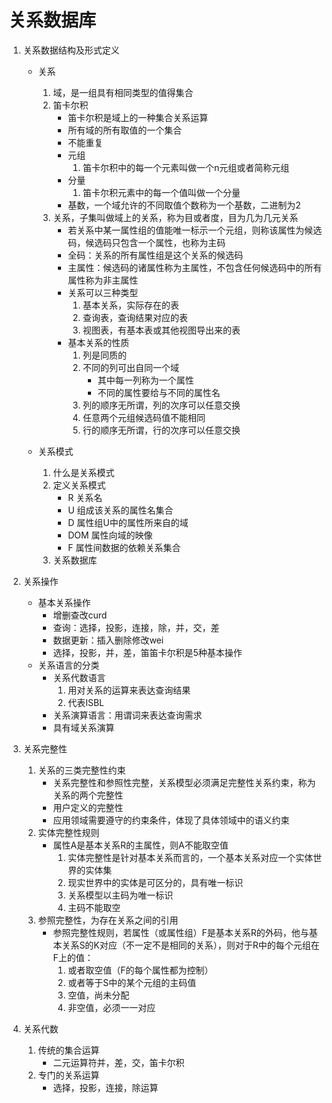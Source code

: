 # 关系数据库

1. 关系数据结构及形式定义
   - 关系
     1. 域，是一组具有相同类型的值得集合
     2. 笛卡尔积
        - 笛卡尔积是域上的一种集合关系运算
        - 所有域的所有取值的一个集合
        - 不能重复
        - 元组
          1. 笛卡尔积中的每一个元素叫做一个n元组或者简称元组
        - 分量
          1. 笛卡尔积元素中的每一个值叫做一个分量
        - 基数，一个域允许的不同取值个数称为一个基数，二进制为2
     3. 关系，子集叫做域上的关系，称为目或者度，目为几为几元关系
        - 若关系中某一属性组的值能唯一标示一个元组，则称该属性为候选码，候选码只包含一个属性，也称为主码
        - 全码：关系的所有属性组是这个关系的候选码
        - 主属性：候选码的诸属性称为主属性，不包含任何候选码中的所有属性称为非主属性
        - 关系可以三种类型
          1. 基本关系，实际存在的表
          2. 查询表，查询结果对应的表
          3. 视图表，有基本表或其他视图导出来的表
        - 基本关系的性质
          1. 列是同质的
          2. 不同的列可出自同一个域
             - 其中每一列称为一个属性
             - 不同的属性要给与不同的属性名
          3. 列的顺序无所谓，列的次序可以任意交换
          4. 任意两个元组候选码值不能相同
          5. 行的顺序无所谓，行的次序可以任意交换
     
   - 关系模式
   
     1. 什么是关系模式
     2. 定义关系模式
        - R 关系名
        - U 组成该关系的属性名集合
        - D 属性组U中的属性所来自的域
        - DOM 属性向域的映像
        - F 属性间数据的依赖关系集合
     3. 关系数据库
   
     
   
2. 关系操作

   - 基本关系操作
     - 增删查改curd
     - 查询：选择，投影，连接，除，并，交，差
     - 数据更新：插入删除修改wei
     - 选择，投影，并，差，笛笛卡尔积是5种基本操作
   - 关系语言的分类
     - 关系代数语言
       1. 用对关系的运算来表达查询结果
       2. 代表ISBL
     - 关系演算语言：用谓词来表达查询需求
     - 具有域关系演算

3. 关系完整性

   1. 关系的三类完整性约束
      - 关系完整性和参照性完整，关系模型必须满足完整性关系约束，称为关系的两个完整性
      - 用户定义的完整性
      - 应用领域需要遵守的约束条件，体现了具体领域中的语义约束
   2. 实体完整性规则
      - 属性A是基本关系R的主属性，则A不能取空值
        1. 实体完整性是针对基本关系而言的，一个基本关系对应一个实体世界的实体集
        2. 现实世界中的实体是可区分的，具有唯一标识
        3. 关系模型以主码为唯一标识
        4. 主码不能取空
   3. 参照完整性，为存在关系之间的引用
      - 参照完整性规则，若属性（或属性组）F是基本关系R的外码，他与基本关系S的K对应（不一定不是相同的关系），则对于R中的每个元组在F上的值：
        1. 或者取空值（F的每个属性都为控制）
        2. 或者等于S中的某个元组的主码值
        3. 空值，尚未分配
        4. 非空值，必须一一对应
   
4. 关系代数

   1. 传统的集合运算
      - 二元运算符并，差，交，笛卡尔积
   2. 专门的关系运算
      - 选择，投影，连接，除运算



